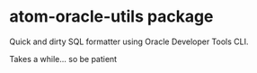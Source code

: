 # atom-oracle-utils package

Quick and dirty SQL formatter using Oracle Developer Tools CLI.

Takes a while... so be patient
